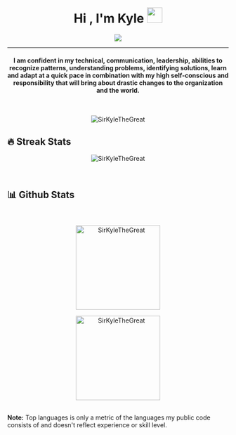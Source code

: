 <h1 align="center">Hi , I'm Kyle <img src="https://media.giphy.com/media/Tgrz2U3vZptShmda9j/giphy.gif" width="35"></h1>
<p align="center">
  <a href="https://github.com/DenverCoder1/readme-typing-svg"><img src="https://readme-typing-svg.herokuapp.com?lines=Software+Engineer;Backend+Web+Dev;Mobile+App+Dev;IoT+Devices&center=true&width=500&height=50"></a>
</p>
<hr/>
<h4 align="center">I am confident in my technical, communication, leadership, abilities to recognize patterns, understanding problems, identifying solutions, learn and adapt at a quick pace in combination with my high self-conscious and responsibility that will bring about drastic changes to the organization and the world.</h4>
<br>
<p align="center"> <img src="https://komarev.com/ghpvc/?username=SirKyleTheGreat&label=CrimsonPiZza's%20Profile%20Views%20&color=green&style=for-the-badge" alt="SirKyleTheGreat" /> </p>

## 🔥 Streak Stats
<p align="center"><img align="center" src="https://github-readme-streak-stats.herokuapp.com/?user=SirKyleTheGreat&theme=algolia" alt="SirKyleTheGreat" /></p>

<br/>

## 📊 Github Stats

<br/>
<p align="center">
  <a href="https://github.com/CrimsonPiZza"><img align="center" src="https://github-readme-stats.vercel.app/api?username=SirKyleTheGreat&show_icons=true&locale=en&theme=algolia" alt="SirKyleTheGreat" height="192px"/></a>
</p>
<p  align="center">
  <img src="https://github-readme-stats.vercel.app/api/top-langs?username=SirKyleTheGreat&show_icons=true&locale=en&layout=compact&theme=algolia" alt="SirKyleTheGreat" height="192px"/>
</p>
<br/>
<b>Note:</b> Top languages is only a metric of the languages my public code consists of and doesn't reflect experience or skill level.
</p>
